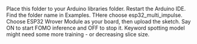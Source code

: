 Place this folder to your Arduino libraries folder.
Restart the Arduino IDE.
Find the folder name in Examples. THere choose esp32_multi_impulse.
Choose ESP32 Wrover Module as your board, then upload the sketch.
Say ON to start FOMO inference and OFF to stop it.
Keyword spotting model might need some more training - or decreasing slice size.